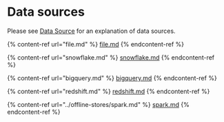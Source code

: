 # Data sources

Please see [Data Source](../../getting-started/concepts/feature-view.md#data-source) for an explanation of data sources.

{% content-ref url="file.md" %}
[file.md](file.md)
{% endcontent-ref %}

{% content-ref url="snowflake.md" %}
[snowflake.md](snowflake.md)
{% endcontent-ref %}

{% content-ref url="bigquery.md" %}
[bigquery.md](bigquery.md)
{% endcontent-ref %}

{% content-ref url="redshift.md" %}
[redshift.md](redshift.md)
{% endcontent-ref %}

{% content-ref url="../offline-stores/spark.md" %}
[spark.md](../offline-stores/spark.md)
{% endcontent-ref %}
